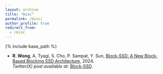 ```yaml
---
layout: archive
title: "misc"
permalink: /misc/
author_profile: true
redirect_from:
  - /misc
---
```


{% include base_path %}

* **R. Wong**, A. Tyagi, S. Cho, P. Sampat, Y. Sun, [Block-SSD: A New Block-Based Blocking SSD Architecture](https://arxiv.org/abs/2404.07228), 2024. <br />
_Twitter(X) post available at:_ [Block-SSD](https://x.com/SaugataGhose/status/1774859756811043059).

